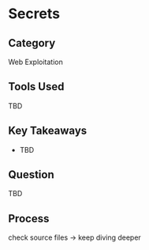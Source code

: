 # Secrets

## Category

Web Exploitation

## Tools Used

TBD

## Key Takeaways

- TBD

## Question

TBD

## Process

check source files -> keep diving deeper
